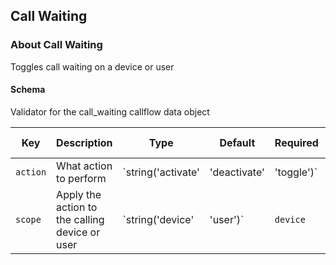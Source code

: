 ## Call Waiting

### About Call Waiting

Toggles call waiting on a device or user

#### Schema

Validator for the call_waiting callflow data object



Key | Description | Type | Default | Required | Support Level
--- | ----------- | ---- | ------- | -------- | -------------
`action` | What action to perform | `string('activate' | 'deactivate' | 'toggle')` | `toggle` | `false` |  
`scope` | Apply the action to the calling device or user | `string('device' | 'user')` | `device` | `false` |  



